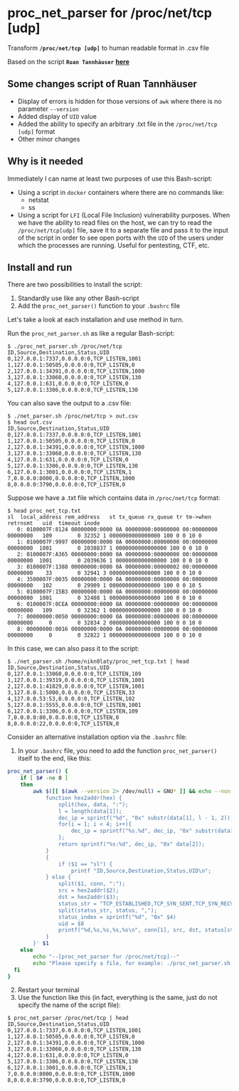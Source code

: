 # proc_net_parser for /proc/net/tcp [udp]
Transform **`/proc/net/tcp [udp]`** to human readable format in .csv file

Based on the script **`Ruan Tannhäuser`** [**here**](https://medium.com/@tannhauser.sphinx/bash-linux-networking-transform-proc-net-tcp-to-human-readable-format-d85863eca208)

## Some changes script of Ruan Tannhäuser
* Display of errors is hidden for those versions of `awk` where there is no parameter `--version`
* Added display of `UID` value
* Added the ability to specify an arbitrary .txt file in the `/proc/net/tcp [udp]` format
* Other minor changes

## Why is it needed
Immediately I can name at least two purposes of use this Bash-script:
* Using a script in `docker` containers where there are no commands like:
	* netstat
	* ss
* Using a script for `LFI` (Local File Inclusion) vulnerability purposes. When we have the ability to read files on the host, we can try to read the `/proc/net/tcp[udp]` file, save it to a separate file and pass it to the input of the script in order to see open ports with the `UID` of the users under which the processes are running. Useful for pentesting, CTF, etc.

## Install and run
There are two possibilities to install the script:
1. Standardly use like any other Bash-script
2. Add the `proc_net_parser()` function to your `.bashrc` file

Let's take a look at each installation and use method in turn.
 
Run the `proc_net_parser.sh` as like a regular Bash-script:
``` 
$ ./proc_net_parser.sh /proc/net/tcp
ID,Source,Destination,Status,UID
0,127.0.0.1:7337,0.0.0.0:0,TCP_LISTEN,1001
1,127.0.0.1:50505,0.0.0.0:0,TCP_LISTEN,0
2,127.0.0.1:34391,0.0.0.0:0,TCP_LISTEN,1000
3,127.0.0.1:33060,0.0.0.0:0,TCP_LISTEN,130
4,127.0.0.1:631,0.0.0.0:0,TCP_LISTEN,0
5,127.0.0.1:3306,0.0.0.0:0,TCP_LISTEN,130
```
You can also save the output to a .csv file:
```
$ ./net_parser.sh /proc/net/tcp > out.csv
$ head out.csv 
ID,Source,Destination,Status,UID
0,127.0.0.1:7337,0.0.0.0:0,TCP_LISTEN,1001
1,127.0.0.1:50505,0.0.0.0:0,TCP_LISTEN,0
2,127.0.0.1:34391,0.0.0.0:0,TCP_LISTEN,1000
3,127.0.0.1:33060,0.0.0.0:0,TCP_LISTEN,130
4,127.0.0.1:631,0.0.0.0:0,TCP_LISTEN,0
5,127.0.0.1:3306,0.0.0.0:0,TCP_LISTEN,130
6,127.0.0.1:3001,0.0.0.0:0,TCP_LISTEN,1
7,0.0.0.0:8000,0.0.0.0:0,TCP_LISTEN,1000
8,0.0.0.0:3790,0.0.0.0:0,TCP_LISTEN,0
```
Suppose we have a .txt file which contains data in `/proc/net/tcp` format:
```
$ head proc_net_tcp.txt
sl  local_address rem_address   st tx_queue rx_queue tr tm->when retrnsmt   uid  timeout inode                                                     
   0: 0100007F:8124 00000000:0000 0A 00000000:00000000 00:00000000 00000000   109        0 32352 1 0000000000000000 100 0 0 10 0                     
   1: 0100007F:9997 00000000:0000 0A 00000000:00000000 00:00000000 00000000  1001        0 2038837 1 0000000000000000 100 0 0 10 0                   
   2: 0100007F:A365 00000000:0000 0A 00000000:00000000 00:00000000 00000000  1001        0 2039636 1 0000000000000000 100 0 0 10 0                   
   3: 0100007F:1388 00000000:0000 0A 00000000:00000002 00:00000000 00000000    33        0 32941 3 0000000000000000 100 0 0 10 0                     
   4: 3500007F:0035 00000000:0000 0A 00000000:00000000 00:00000000 00000000   102        0 29909 1 0000000000000000 100 0 0 10 5                     
   5: 0100007F:15B3 00000000:0000 0A 00000000:00000000 00:00000000 00000000  1001        0 32408 1 0000000000000000 100 0 0 10 0                     
   6: 0100007F:0CEA 00000000:0000 0A 00000000:00000000 00:00000000 00000000   109        0 32362 1 0000000000000000 100 0 0 10 0                     
   7: 00000000:0050 00000000:0000 0A 00000000:00000000 00:00000000 00000000     0        0 32834 2 0000000000000000 100 0 0 10 0                     
   8: 00000000:0016 00000000:0000 0A 00000000:00000000 00:00000000 00000000     0        0 32822 1 0000000000000000 100 0 0 10 0 
```
In this case, we can also pass it to the script:
```
$ ./net_parser.sh /home/nikn0laty/proc_net_tcp.txt | head
ID,Source,Destination,Status,UID
0,127.0.0.1:33060,0.0.0.0:0,TCP_LISTEN,109
1,127.0.0.1:39319,0.0.0.0:0,TCP_LISTEN,1001
2,127.0.0.1:41829,0.0.0.0:0,TCP_LISTEN,1001
3,127.0.0.1:5000,0.0.0.0:0,TCP_LISTEN,33
4,127.0.0.53:53,0.0.0.0:0,TCP_LISTEN,102
5,127.0.0.1:5555,0.0.0.0:0,TCP_LISTEN,1001
6,127.0.0.1:3306,0.0.0.0:0,TCP_LISTEN,109
7,0.0.0.0:80,0.0.0.0:0,TCP_LISTEN,0
8,0.0.0.0:22,0.0.0.0:0,TCP_LISTEN,0
```
Consider an alternative installation option via the `.bashrc` file:
1. In your `.bashrc` file, you need to add the function `proc_net_parser()` itself to the end, like this:
```bash
proc_net_parser() {
    if [ $# -ne 0 ]
    then
        awk $([[ $(awk --version 2> /dev/null) = GNU* ]] && echo --non-decimal-data) '
            function hex2addr(hex) {
                split(hex, data, ":");
                l = length(data[1]);
                dec_ip = sprintf("%d", "0x" substr(data[1], l - 1, 2));
                for(i = 1; i < 4; i++){
                    dec_ip = sprintf("%s.%d", dec_ip, "0x" substr(data[1], l - (i * 2 + 1), 2))
                };
                return sprintf("%s:%d", dec_ip, "0x" data[2]);
            }
            {
                if ($1 == "sl") {
                    printf "ID,Source,Destination,Status,UID\n";
            } else {
                split($1, conn, ":");
                src = hex2addr($2);
                dst = hex2addr($3);
                status_str = "TCP_ESTABLISHED,TCP_SYN_SENT,TCP_SYN_RECV,TCP_FIN_WAIT1,TCP_FIN_WAIT2,TCP_TIME_WAIT,TCP_CLOSE,TCP_CLOSE_WAIT,TCP_LAST_ACK,TCP_LISTEN,TCP_CLOSING,TCP_NEW_SYN_RECV,TCP_MAX_STATES";
                split(status_str, status, ",");
                status_index = sprintf("%d", "0x" $4)
                uid = $8
                printf("%d,%s,%s,%s,%s\n", conn[1], src, dst, status[status_index], uid);
            }
        }' $1
    else
        echo "--[proc_net_parser for /proc/net/tcp]--"
        echo "Please specify a file, for example: ./proc_net_parser.sh /proc/net/tcp";
  fi
}
```
2. Restart your terminal
3. Use the function like this (in fact, everything is the same, just do not specify the name of the script file):
```
$ proc_net_parser /proc/net/tcp | head 
ID,Source,Destination,Status,UID
0,127.0.0.1:7337,0.0.0.0:0,TCP_LISTEN,1001
1,127.0.0.1:50505,0.0.0.0:0,TCP_LISTEN,0
2,127.0.0.1:34391,0.0.0.0:0,TCP_LISTEN,1000
3,127.0.0.1:33060,0.0.0.0:0,TCP_LISTEN,130
4,127.0.0.1:631,0.0.0.0:0,TCP_LISTEN,0
5,127.0.0.1:3306,0.0.0.0:0,TCP_LISTEN,130
6,127.0.0.1:3001,0.0.0.0:0,TCP_LISTEN,1
7,0.0.0.0:8000,0.0.0.0:0,TCP_LISTEN,1000
8,0.0.0.0:3790,0.0.0.0:0,TCP_LISTEN,0
```
